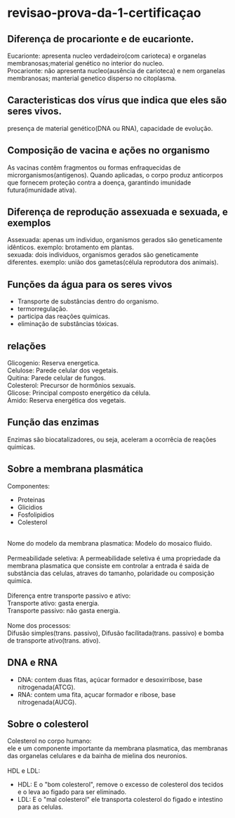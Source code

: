# revisao-prova-da-1-certificaçao

## Diferença de procarionte e de eucarionte.
Eucarionte: apresenta nucleo verdadeiro(com carioteca) e organelas membranosas;material genético no interior do nucleo.<br>
Procarionte: não apresenta nucleo(ausência de carioteca) e nem organelas membranosas; manterial genetico disperso no citoplasma.

## Caracteristicas dos vírus que indica que eles são seres vivos.
presença de material genético(DNA ou RNA), capacidade de evolução.

## Composição de vacina e ações no organismo
As vacinas contêm fragmentos ou formas enfraquecidas de microrganismos(antigenos). Quando aplicadas, o corpo produz anticorpos que fornecem proteção contra a doença, garantindo imunidade futura(imunidade ativa).

## Diferença de reprodução assexuada e sexuada, e exemplos
Assexuada: apenas um individuo, organismos gerados são geneticamente idênticos. exemplo: brotamento em plantas.<br>
sexuada: dois individuos, organismos gerados são geneticamente diferentes. exemplo: união dos gametas(célula reprodutora dos animais).

## Funções da água para os seres vivos
- Transporte de substâncias dentro do organismo.
- termorregulação.
- participa das reações quimicas.
- eliminação de substâncias tóxicas.

## relações
Glicogenio: Reserva energetica.<br>
Celulose: Parede celular dos vegetais.<br>
Quitina: Parede celular de fungos.<br>
Colesterol: Precursor de hormônios sexuais.<br>
Glicose: Principal composto energético da célula.<br>
Amido: Reserva energética dos vegetais.<br>

## Função das enzimas
Enzimas são biocatalizadores, ou seja, aceleram a ocorrêcia de reações quimicas.

## Sobre a membrana plasmática
Componentes:
- Proteinas
- Glicidios
- Fosfolipidios
- Colesterol
<br>
Nome do modelo da membrana plasmatica: Modelo do mosaico fluido.<br><br>
Permeabilidade seletiva: A permeabilidade seletiva é uma propriedade da membrana plasmatica que consiste em controlar a entrada é saida de substância das celulas, atraves do tamanho, polaridade ou composição quimica.<br><br>
Diferença entre transporte passivo e ativo:<br>
Transporte ativo: gasta energia.<br>
Transporte passivo: não gasta energia.<br><br>
Nome dos processos:<br>
Difusão simples(trans. passivo), Difusão facílitada(trans. passivo) e bomba de transporte ativo(trans. ativo).<br>

## DNA e RNA
- DNA: contem duas fitas, açúcar formador e desoxirribose, base nitrogenada(ATCG).
- RNA: contem uma fita, açucar formador e ribose, base nitrogenada(AUCG).

## Sobre o colesterol
Colesterol no corpo humano:<br>
ele e um componente importante da membrana plasmatica, das membranas das organelas celulares e da bainha de mielina dos neuronios.<br><br>
HDL e LDL:<br>
- HDL: E o "bom colesterol", remove o excesso de colesterol dos tecidos e o leva ao figado para ser eliminado.
- LDL: E o "mal colesterol" ele transporta colesterol do figado e intestino para as celulas.


